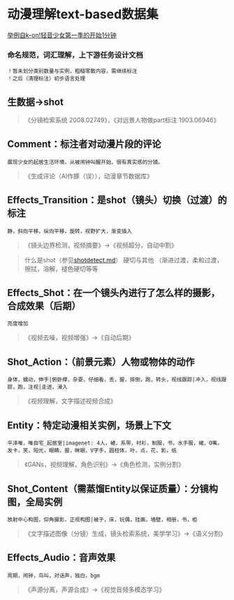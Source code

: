 # 动漫理解text-based数据集

[举例自k-on!轻音少女第一季的开始1分钟](https://github.com/huaji0353/AnimeResearch/raw/master/01.ass)

### **命名规范，词汇理解，上下游任务**设计文档

```
！暂未划分类别数量与实例，粗糙零散内容，需继续标注
！之后（清理标注）初步语言处理
```
## 生数据->shot
> 《分镜检索系统 2008.02749》，《对远景人物做part标注 1903.06946》

## Comment：标注者对动漫片段的评论

```展现少女的起居生活环境，从被闹钟叫醒开始，很有真实感的分镜。```
> 《生成评论（AI作豚（误）），动漫章节数据库》

## Effects_Transition：是shot（镜头）切换（过渡）的标注

```静，斜向平移，纵向平移，旋转，视野扩大，渐变插入```
> 《镜头边界检测，视频摘要》->《视频超分，自动中割》

> 什么是shot（参见[shotdetect.md](https://github.com/huaji0353/AnimeResearch/blob/master/shotdetect.md)） 硬切与其他 （渐进过渡，柔和过渡，擦拭，溶解，褪色硬切等等

## Effects_Shot：在一个镜头內进行了怎么样的摄影，合成效果（后期）

```亮度增加```
> 《视频去噪，视频增强》->《自动后期》

## Shot_Action：（前景元素）人物或物体的动作

```身体，蠕动，伸手|俯卧撑，杂耍，仔细看，丢，握，摔倒，跑，转头，视线跟踪|冲入，视线跟踪，跑，注视|走进，滑入```
> 《视频理解，文字描述视频合成》

## Entity：特定动漫相关实例，场景上下文

```平泽唯，唯自宅_起居室|imagenet: 4人，裙，系带，衬衫，制服，书，水手服，裙，O嘴，发卡，笑，阳光，眼睛，握，眯眼，V字手，圆柱体，叶，点，花，影，纸```
> 《GANs，视频理解，角色识别》->《角色检测，实例分割》

## Shot_Content（需蒸馏Entity以保证质量）：分镜构图，全局实例

```放射中心构图，仰角摄影，正视构图|被子，床，玩偶，挂画，墙壁，相册，书，柜```
> 《文字描述图像（分镜）生成，镜头检索系统，美学学习》->《语义分割》

## Effects_Audio：音声效果

```周期，闹钟，鸟叫，对话声，独白，bgm```
> 《声源分离，声源合成》->《视觉音频多模态学习》


